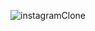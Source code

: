 


![instagramClone](https://www.instagram.com/euseiqueoruchtrai/?utm_source=ig_web_button_share_sheet)
    <title>Instagram clone </euseiqueoruchtrai>
    <link rel="preconnect" href="https://fonts.googleapis.com">
    <link rel="stylesheet" href="https://cdnjs.cloudflare.com/ajax/libs/font-awesome/6.4.2/css/all.min.css">
    <link rel="stylesheet" href="style.css">
